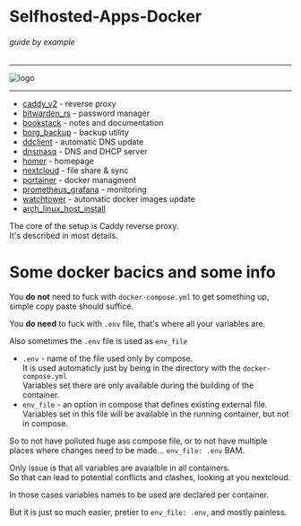 # Selfhosted-Apps-Docker

###### guide by example

---

![logo](https://i.imgur.com/u5LH0jI.png)

---

* [caddy_v2](caddy_v2/) - reverse proxy
* [bitwarden_rs](bitwarden_rs/) - password manager
* [bookstack](bookstack/) - notes and documentation
* [borg_backup](borg_backup/) - backup utility
* [ddclient](ddclient/) - automatic DNS update
* [dnsmasq](dnsmasq/) - DNS and DHCP server
* [homer](homer/) - homepage
* [nextcloud](nextcloud/) - file share & sync
* [portainer](portainer/) - docker managment
* [prometheus_grafana](prometheus_grafana/) - monitoring
* [watchtower](watchtower/) - automatic docker images update
* [arch_linux_host_install](arch_linux_host_install)

The core of the setup is Caddy reverse proxy.</br>
It's described in most details.

# Some docker bacics and some info

You **do not** need to fuck with `docker-compose.yml` to get something up,
simple copy paste should suffice.

You **do need** to fuck with `.env` file, that's where all your variables are.
  
Also sometimes the `.env` file is used as `env_file`

* `.env` - name of the file used only by compose.</br>
  It is used automaticly just by being in the directory
  with the `docker-compose.yml`</br>
  Variables set there are only available during the building of the container.
* `env_file` - an option in compose that defines existing external file.</br>
  Variables set in this file will be available in the running container,
  but not in compose.

So to not have polluted huge ass compose file, or to not have multiple places
where changes need to be made...  `env_file: .env` BAM.

Only issue is that all variables are avaialble in all containers.</br>
So that can lead to potential conflicts and clashes, looking at you nextcloud.

In those cases variables names to be used are declared per container.

But it is just so much easier, pretier to `env_file: .env`, and mostly painless.

